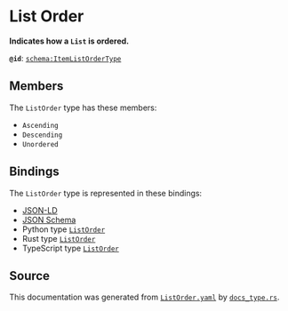 # List Order

**Indicates how a `List` is ordered.**

**`@id`**: [`schema:ItemListOrderType`](https://schema.org/ItemListOrderType)

## Members

The `ListOrder` type has these members:

- `Ascending`
- `Descending`
- `Unordered`

## Bindings

The `ListOrder` type is represented in these bindings:

- [JSON-LD](https://stencila.org/ListOrder.jsonld)
- [JSON Schema](https://stencila.org/ListOrder.schema.json)
- Python type [`ListOrder`](https://github.com/stencila/stencila/blob/main/python/python/stencila/types/list_order.py)
- Rust type [`ListOrder`](https://github.com/stencila/stencila/blob/main/rust/schema/src/types/list_order.rs)
- TypeScript type [`ListOrder`](https://github.com/stencila/stencila/blob/main/ts/src/types/ListOrder.ts)

## Source

This documentation was generated from [`ListOrder.yaml`](https://github.com/stencila/stencila/blob/main/schema/ListOrder.yaml) by [`docs_type.rs`](https://github.com/stencila/stencila/blob/main/rust/schema-gen/src/docs_type.rs).
